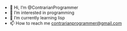 - 👋 Hi, I’m @ContrarianProgrammer
- 👀 I’m interested in programming
- 🌱 I’m currently learning lisp
- 📫 How to reach me contrarianprogrammer@gmail.com

<!---
ContrarianProgrammer/ContrarianProgrammer is a ✨ special ✨ repository because its `README.md` (this file) appears on your GitHub profile.
You can click the Preview link to take a look at your changes.
--->
